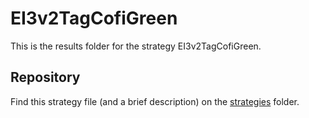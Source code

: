 # EI3v2TagCofiGreen

This is the results folder for the strategy EI3v2TagCofiGreen.
## Repository
Find this strategy file (and a brief description) on the [strategies](/strategies) folder.